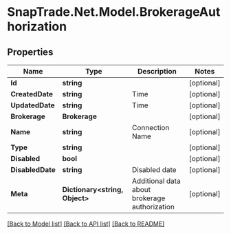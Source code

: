 # SnapTrade.Net.Model.BrokerageAuthorization

## Properties

Name | Type | Description | Notes
------------ | ------------- | ------------- | -------------
**Id** | **string** |  | [optional] 
**CreatedDate** | **string** | Time | [optional] 
**UpdatedDate** | **string** | Time | [optional] 
**Brokerage** | **Brokerage** |  | [optional] 
**Name** | **string** | Connection Name | [optional] 
**Type** | **string** |  | [optional] 
**Disabled** | **bool** |  | [optional] 
**DisabledDate** | **string** | Disabled date | [optional] 
**Meta** | **Dictionary&lt;string, Object&gt;** | Additional data about brokerage authorization | [optional] 

[[Back to Model list]](../README.md#documentation-for-models) [[Back to API list]](../README.md#documentation-for-api-endpoints) [[Back to README]](../README.md)

